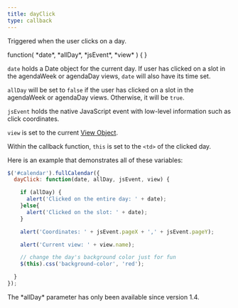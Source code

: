 ```yaml
---
title: dayClick
type: callback
---
```


Triggered when the user clicks on a day.

<div class='spec' markdown='1'>
function( *date*, *allDay*, *jsEvent*, *view* ) { }
</div>

`date` holds a Date object for the current day. If user has clicked on a slot in the agendaWeek or agendaDay views, `date` will also have its time set.

`allDay` will be set to `false` if the user has clicked on a slot in the agendaWeek or agendaDay views. Otherwise, it will be `true`.

`jsEvent` holds the native JavaScript event with low-level information such as click coordinates.

`view` is set to the current [View Object](view-object).

Within the callback function, `this` is set to the `<td>` of the clicked day.

Here is an example that demonstrates all of these variables:

```js
$('#calendar').fullCalendar({
  dayClick: function(date, allDay, jsEvent, view) {

    if (allDay) {
      alert('Clicked on the entire day: ' + date);
    }else{
      alert('Clicked on the slot: ' + date);
    }

    alert('Coordinates: ' + jsEvent.pageX + ',' + jsEvent.pageY);

    alert('Current view: ' + view.name);

    // change the day's background color just for fun
    $(this).css('background-color', 'red');

  }
});
```

<div class='version-info' markdown='1'>
The *allDay* parameter has only been available since version 1.4.
</div>
